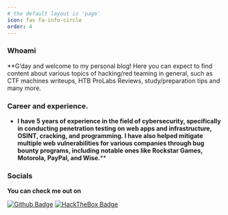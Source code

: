 ```yaml
---
# the default layout is 'page'
icon: fas fa-info-circle
order: 4
---
```


### Whoami

**G’day and welcome to my personal blog! Here you can expect to find content about various topics of hacking/red teaming in general, such as CTF machines writeups, HTB ProLabs Reviews, study/preparation tips and many more.  


### Career and experience.
- **I have 5 years of experience in the field of cybersecurity, specifically in conducting penetration testing on web apps and infrastructure, OSINT, cracking, and programming. I have also helped mitigate multiple web vulnerabilities for various companies through bug bounty programs, including notable ones like Rockstar Games, Motorola, PayPal, and Wise.****
 
### Socials
**You can check me out on**

<a target="_blank" href="https://github.com/mintyph"><img src="https://img.shields.io/badge/-Github-181717?style=for-the-badge&logo=Github&logoColor=fff" alt="Github Badge"></a>
<a target="_blank" href="https://app.hackthebox.com/profile/1475484"><img src="https://img.shields.io/badge/-HackTheBox-76B004?style=for-the-badge&logo=HackTheBox&logoColor=white" alt="HackTheBox Badge"></a>



